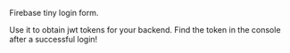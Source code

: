 Firebase tiny login form.

Use it to obtain jwt tokens for your backend.
Find the token in the console after a successful login!
